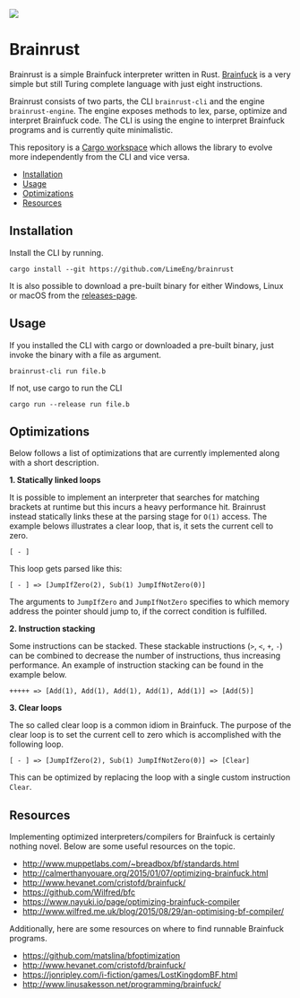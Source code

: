 ![](https://github.com/LimeEng/brainrust/workflows/Rust/badge.svg)

# Brainrust

Brainrust is a simple Brainfuck interpreter written in Rust. [Brainfuck](https://en.wikipedia.org/wiki/Brainfuck) is a very simple but still Turing complete language with just eight instructions.

Brainrust consists of two parts, the CLI `brainrust-cli` and the engine `brainrust-engine`. The engine exposes methods to lex, parse, optimize and interpret Brainfuck code. The CLI is using the engine to interpret Brainfuck programs and is currently quite minimalistic.

This repository is a [Cargo workspace](https://doc.rust-lang.org/book/ch14-03-cargo-workspaces.html) which allows the library to evolve more independently from the CLI and vice versa.

- [Installation](#installation)
- [Usage](#usage)
- [Optimizations](#optimizations)
- [Resources](#resources)

## Installation

Install the CLI by running.
```
cargo install --git https://github.com/LimeEng/brainrust
```

It is also possible to download a pre-built binary for either Windows, Linux or macOS from the [releases-page](https://github.com/LimeEng/brainrust/releases).

## Usage

If you installed the CLI with cargo or downloaded a pre-built binary, just invoke the binary with a file as argument.
```
brainrust-cli run file.b
```

If not, use cargo to run the CLI
```
cargo run --release run file.b
```

## Optimizations

Below follows a list of optimizations that are currently implemented along with a short description.

**1. Statically linked loops**

It is possible to implement an interpreter that searches for matching brackets at runtime but this incurs a heavy performance hit. Brainrust instead statically links these at the parsing stage for `O(1)` access. The example belows illustrates a clear loop, that is, it sets the current cell to zero.

```
[ - ]
```

This loop gets parsed like this:
```
[ - ] => [JumpIfZero(2), Sub(1) JumpIfNotZero(0)]
```

The arguments to `JumpIfZero` and `JumpIfNotZero` specifies to which memory address the pointer should jump to, if the correct condition is fulfilled.

**2. Instruction stacking**

Some instructions can be stacked. These stackable instructions (`>`, `<`, `+`, `-`) can be combined to decrease the number of instructions, thus increasing performance. An example of instruction stacking can be found in the example below.

```
+++++ => [Add(1), Add(1), Add(1), Add(1), Add(1)] => [Add(5)]
```

**3. Clear loops**

The so called clear loop is a common idiom in Brainfuck. The purpose of the clear loop is to set the current cell to zero which is accomplished with the following loop.

```
[ - ] => [JumpIfZero(2), Sub(1) JumpIfNotZero(0)] => [Clear]
```

This can be optimized by replacing the loop with a single custom instruction `Clear`.

## Resources

Implementing optimized interpreters/compilers for Brainfuck is certainly nothing novel. Below are some useful resources on the topic.

- http://www.muppetlabs.com/~breadbox/bf/standards.html
- http://calmerthanyouare.org/2015/01/07/optimizing-brainfuck.html
- http://www.hevanet.com/cristofd/brainfuck/
- https://github.com/Wilfred/bfc
- https://www.nayuki.io/page/optimizing-brainfuck-compiler
- http://www.wilfred.me.uk/blog/2015/08/29/an-optimising-bf-compiler/

Additionally, here are some resources on where to find runnable Brainfuck programs.

- https://github.com/matslina/bfoptimization
- http://www.hevanet.com/cristofd/brainfuck/
- https://jonripley.com/i-fiction/games/LostKingdomBF.html
- http://www.linusakesson.net/programming/brainfuck/
